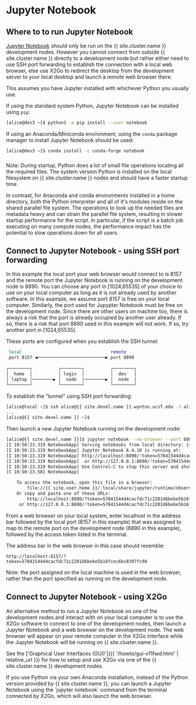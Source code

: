 # Jupyter Notebook

## Where to to run Jupyter Notebook

[Jupyter Notebook] should only be run on the {{ site.cluster.name }} development nodes. However you cannot connect from outside {{ site.cluster.name }} directly to a development node but rather either need to use SSH port forwarding to establish the connection with a local web browser, else use X2Go to redirect the desktop from the development server to your local desktop and launch a remote web browser there.

This assumes you have Jupyter installed with whichever Python you usually use.

If using the standard system Python, Jupyter Notebook can be installed using `pip`:

```sh
[alice@dev3 ~]$ python3 -m pip install --user notebook
```

If using an Anaconda/Miniconda environment, using the `conda` package manager to install Jupyter Notebook should be used:

```sh
[alice@dev3 ~]$ conda install -c conda-forge notebook
```

<div class="alert alert-warning" role="alert" style="margin-top: 3ex" markdown="1">
Note: During startup, Python does a lot of small file operations locating all the required files. The system version Python is installed on the local filesystem on {{ site.cluster.name }} nodes and should have a faster startup time. 

In contrast, for Anaconda and conda environments installed in a home directory, both the Python interpreter and all of it's modules reside on the shared parallel file system.  The operations to look up the needed files are metadata heavy and can strain the parallel file system, resulting in slower startup performance for the script. In particular, if the script is a batch job executing on many compute nodes, the performance impact has the potential to slow operations down for all users. 
</div>


## Connect to Jupyter Notebook - using SSH port forwarding 

In this example the local port your web browser would connect to is 8157 and the remote port the Jupyter Notebook is running on the development node is 8890.  You can choose any port in [1024,65535] of your choice to use on your local computer as long as it is not already used by another software.  In this example, we assume port 8157 is free on your local computer.  Similarly, the port used for Jupypter Notebook must be free on the development node.  Since there are other users on machine too, there is always a risk that the port is already occupied by another user already.  If so, there is a risk that port 8890 used in this example will not work.  If so, try another port in [1024,65535].

These ports are configured when you establish the SSH tunnel:

```sh
 local                                  remote
 port 8157 ◀──────────────────────────▶ port 8890
                                                                                               
┌────────┐          ┌────────┐          ┌────────┐
│  home  │          │ login  │          │  dev   │
│ laptop │────────▶ │  node  │────────▶ │  node  │
└────────┘          └────────┘          └────────┘
```

To establish the "tunnel" using SSH port forwarding:

```sh
[alice@local ~]$ ssh alice@{{ site.devel.name }}.wynton.ucsf.edu -J alice@log2.wynton.ucsf.edu -L 8157:localhost:8890
...
[alice@{{ site.devel.name }} ~]$ 
```

Then launch a new Jupyter Notebook running on the development node:

```sh
[alice@{{ site.devel.name }}]$ jupyter notebook --no-browser --port 8890
[I 10:50:23.319 NotebookApp] Serving notebooks from local directory: {{ site.user.home }}
[I 10:50:23.319 NotebookApp] Jupyter Notebook 6.4.10 is running at:
[I 10:50:23.319 NotebookApp] http://localhost:8890/?token=57041544d4cacfdc71c2201d6bebe5b16fcec6bc8397fc98
[I 10:50:23.319 NotebookApp]  or http://127.0.0.1:8890/?token=57041544d4cacfdc71c2201d6bebe5b16fcec6bc8397fc98
[I 10:50:23.319 NotebookApp] Use Control-C to stop this server and shut down all kernels (twice to skip confirmation).
[C 10:50:23.581 NotebookApp]

    To access the notebook, open this file in a browser:
        file://{{ site.user.home }}/.local/share/jupyter/runtime/nbserver-27971-open.html
    Or copy and paste one of these URLs:
        http://localhost:8890/?token=57041544d4cacfdc71c2201d6bebe5b16fcec6bc8397fc98
     or http://127.0.0.1:8890/?token=57041544d4cacfdc71c2201d6bebe5b16fcec6bc8397fc98
```

From a web browser on your local system, enter localhost in the address bar followed by the local port (8157 in this example) that was assigned to map to the remote port on the development node (8890 in this example), followed by the access token listed in the terminal.

The address bar in the web browser in this case should resemble:
  
`http://localhost:8157/?token=57041544d4cacfdc71c2201d6bebe5b16fcec6bc8397fc98`

Note: the port assigned on the local machine is used in the web browser, rather than the port specified as running on the development node.


## Connect to Jupyter Notebook - using X2Go

An alternative method to run a Jupyter Notebook on one of the development nodes and interact with on your local computer is to use the X2Go software to connect to one of the development nodes, then launch a Jupyter Notebook and a web browser on the development node. The web browser will appear on your remote computer in the X2Go interface while the Jupyter Notebook will be running on {{ site.cluster.name }}.

See the ['Graphical User Interfaces (GUI)']({{ '/howto/gui-x11fwd.html' | relative_url }}) for how to setup and use X2Go via one of the {{ site.cluster.name }} development nodes.

<div class="alert alert-info" role="alert" markdown="1">
If you use Python via your own Anaconda installation, instead of the Python version provided by {{ site.cluster.name }}, you can launch a Jupyter Notebook using the `jupyter notebook` command from the terminal connected by X2Go, which will also launch the web browser.
</div>



[Jupyter Notebook]: https://jupyter-notebook.readthedocs.io/en/stable/
